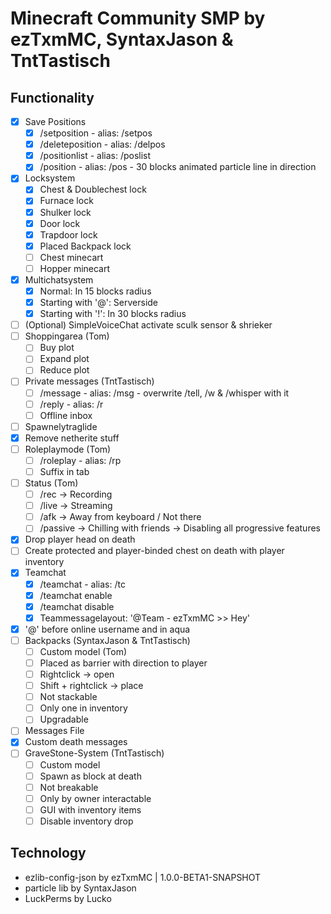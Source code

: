 # Minecraft Community SMP by ezTxmMC, SyntaxJason & TntTastisch

## Functionality

- [x] Save Positions
    - [x] /setposition <name>      - alias: /setpos
    - [x] /deleteposition <name>   - alias: /delpos
    - [x] /positionlist - alias: /poslist
    - [x] /position <name>         - alias: /pos - 30 blocks animated particle line in direction
- [x] Locksystem
    - [x] Chest & Doublechest lock
    - [x] Furnace lock
    - [x] Shulker lock
    - [x] Door lock
    - [x] Trapdoor lock
    - [x] Placed Backpack lock
    - [ ] Chest minecart
    - [ ] Hopper minecart
- [x] Multichatsystem
    - [x] Normal: In 15 blocks radius
    - [x] Starting with '@': Serverside
    - [x] Starting with '!': In 30 blocks radius
- [ ] (Optional) SimpleVoiceChat activate sculk sensor & shrieker
- [ ] Shoppingarea (Tom)
    - [ ] Buy plot
    - [ ] Expand plot
    - [ ] Reduce plot
- [ ] Private messages (TntTastisch)
    - [ ] /message <player> <message>  - alias: /msg - overwrite /tell, /w & /whisper with it
    - [ ] /reply <message>             - alias: /r
    - [ ] Offline inbox
- [ ] Spawnelytraglide
- [x] Remove netherite stuff
- [ ] Roleplaymode (Tom)
    - [ ] /roleplay - alias: /rp
    - [ ] Suffix in tab
- [ ] Status (Tom)
    - [ ] /rec -> Recording
    - [ ] /live -> Streaming
    - [ ] /afk -> Away from keyboard / Not there
    - [ ] /passive -> Chilling with friends -> Disabling all progressive features
- [x] Drop player head on death
- [ ] Create protected and player-binded chest on death with player inventory
- [x] Teamchat
    - [x] /teamchat <message>  - alias: /tc
    - [x] /teamchat enable
    - [x] /teamchat disable
    - [x] Teammessagelayout: '@Team - ezTxmMC >> Hey'
- [x] '@' before online username and in aqua
- [ ] Backpacks (SyntaxJason & TntTastisch)
    - [ ] Custom model (Tom)
    - [ ] Placed as barrier with direction to player
    - [ ] Rightclick -> open
    - [ ] Shift + rightclick -> place
    - [ ] Not stackable
    - [ ] Only one in inventory
    - [ ] Upgradable
- [ ] Messages File
- [x] Custom death messages
- [ ] GraveStone-System (TntTastisch)
    - [ ] Custom model
    - [ ] Spawn as block at death
    - [ ] Not breakable
    - [ ] Only by owner interactable
    - [ ] GUI with inventory items
    - [ ] Disable inventory drop

## Technology

- ezlib-config-json by ezTxmMC | 1.0.0-BETA1-SNAPSHOT
- particle lib by SyntaxJason
- LuckPerms by Lucko
